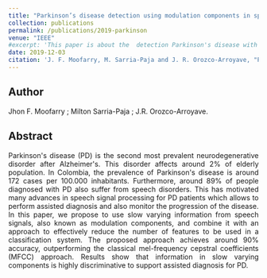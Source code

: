 ```yaml
---
title: "Parkinson’s disease detection using modulation components in speech signals"
collection: publications
permalink: /publications/2019-parkinson
venue: "IEEE"
#excerpt: 'This paper is about the  detection Parkinson's disease with speech signals'
date: 2019-12-03
citation: 'J. F. Moofarry, M. Sarria-Paja and J. R. Orozco-Arroyave, "Parkinson’s disease detection using modulation components in speech signals," 2019 XXII Symposium on Image, Signal Processing and Artificial Vision (STSIVA), Bucaramanga, Colombia, 2019, pp. 1-4, doi: 10.1109/STSIVA.2019.8730245.ss'
---
```


## Author
Jhon F. Moofarry ; Milton Sarria-Paja ; J.R. Orozco-Arroyave.

## Abstract
<div style="text-align: justify"> 

Parkinson's disease (PD) is the second most prevalent neurodegenerative disorder after Alzheimer's. This disorder affects around 2% of elderly population. In Colombia, the prevalence of Parkinson's disease is around 172 cases per 100.000 inhabitants. Furthermore, around 89% of people diagnosed with PD also suffer from speech disorders. This has motivated many advances in speech signal processing for PD patients which allows to perform assisted diagnosis and also monitor the progression of the disease. In this paper, we propose to use slow varying information from speech signals, also known as modulation components, and combine it with an approach to effectively reduce the number of features to be used in a classification system. The proposed approach achieves around 90% accuracy, outperforming the classical mel-frequency cepstral coefficients (MFCC) approach. Results show that information in slow varying components is highly discriminative to support assisted diagnosis for PD.
</div>